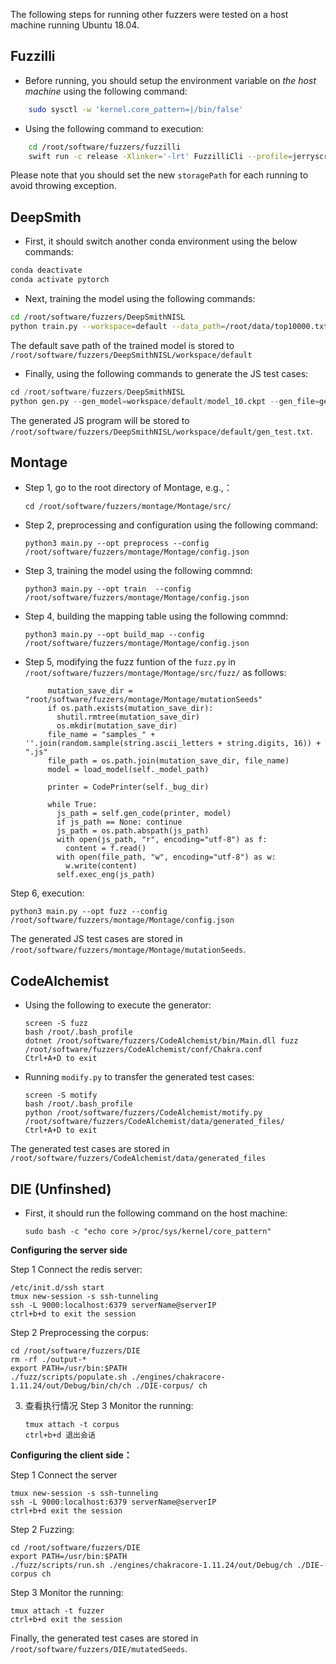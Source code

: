 The following steps for running other fuzzers were tested on a host machine running Ubuntu 18.04. 

## Fuzzilli

* Before running, you should setup the environment variable on *the host machine* using the following command:

```bash
    sudo sysctl -w 'kernel.core_pattern=|/bin/false'
```

* Using the following command to execution:

```bash
    cd /root/software/fuzzers/fuzzilli
    swift run -c release -Xlinker='-lrt' FuzzilliCli --profile=jerryscript --storagePath=/root/software/fuzzers/fuzzilli/data /root/software/fuzzers/additional_engines/jerryscript/build/bin/jerry
```

Please note that you should set the new `storagePath` for each running to avoid throwing exception.


## DeepSmith

* First, it should switch another conda environment using the below commands:

```bash
conda deactivate
conda activate pytorch
```


* Next, training the model using the following commands:

```bash
cd /root/software/fuzzers/DeepSmithNISL
python train.py --workspace=default --data_path=/root/data/top10000.txt --epoch=10  --save_every_epoch=10
```

The default save path of the trained model is stored to `/root/software/fuzzers/DeepSmithNISL/workspace/default`


* Finally, using the following commands to generate the JS test cases:

```python
cd /root/software/fuzzers/DeepSmithNISL
python gen.py --gen_model=workspace/default/model_10.ckpt --gen_file=gen_test.txt --gen_number=32 --gen_batch_size=32 
```

The generated JS program will be stored to `/root/software/fuzzers/DeepSmithNISL/workspace/default/gen_test.txt`.


## Montage

* Step 1, go to the root directory of Montage, e.g.,：

   ```
   cd /root/software/fuzzers/montage/Montage/src/
   ```

* Step 2, preprocessing and configuration using the following command:

   ```
   python3 main.py --opt preprocess --config /root/software/fuzzers/montage/Montage/config.json
   ```

* Step 3, training the model using the following commnd:

   ```
   python3 main.py --opt train  --config /root/software/fuzzers/montage/Montage/config.json
   ```

* Step 4, building the mapping table using the following commnd:

   ```
   python3 main.py --opt build_map --config /root/software/fuzzers/montage/Montage/config.json
   ```

* Step 5, modifying the fuzz funtion of the `fuzz.py` in `/root/software/fuzzers/montage/Montage/src/fuzz/` as follows:

  ```
       mutation_save_dir = "root/software/fuzzers/montage/Montage/mutationSeeds"
       if os.path.exists(mutation_save_dir):
         shutil.rmtree(mutation_save_dir)
         os.mkdir(mutation_save_dir)
       file_name = "samples_" + ''.join(random.sample(string.ascii_letters + string.digits, 16)) + ".js"
       file_path = os.path.join(mutation_save_dir, file_name)
       model = load_model(self._model_path)
   
       printer = CodePrinter(self._bug_dir)
   
       while True:
         js_path = self.gen_code(printer, model)
         if js_path == None: continue
         js_path = os.path.abspath(js_path)
         with open(js_path, "r", encoding="utf-8") as f:
           content = f.read()
         with open(file_path, "w", encoding="utf-8") as w:
           w.write(content)
         self.exec_eng(js_path)
   ```

Step 6, execution:

   ```
   python3 main.py --opt fuzz --config /root/software/fuzzers/montage/Montage/config.json
   ```

The generated JS test cases are stored in `/root/software/fuzzers/montage/Montage/mutationSeeds`.


## CodeAlchemist

* Using the following to execute the generator:

   ```
   screen -S fuzz
   bash /root/.bash_profile
   dotnet /root/software/fuzzers/CodeAlchemist/bin/Main.dll fuzz /root/software/fuzzers/CodeAlchemist/conf/Chakra.conf
   Ctrl+A+D to exit
   ```

   
* Running `modify.py` to transfer the generated test cases: 

   ```
   screen -S motify
   bash /root/.bash_profile
   python /root/software/fuzzers/CodeAlchemist/motify.py /root/software/fuzzers/CodeAlchemist/data/generated_files/ 
   Ctrl+A+D to exit
   ```

The generated test cases are stored in `/root/software/fuzzers/CodeAlchemist/data/generated_files`

   

## DIE (Unfinshed)

* First, it should run the following command on the host machine: 

   `sudo bash -c "echo core >/proc/sys/kernel/core_pattern"`

**Configuring the server side**

Step 1 Connect the redis server:

   ```
   /etc/init.d/ssh start
   tmux new-session -s ssh-tunneling
   ssh -L 9000:localhost:6379 serverName@serverIP
   ctrl+b+d to exit the session
   ```

Step 2 Preprocessing the corpus:

   ```
   cd /root/software/fuzzers/DIE
   rm -rf ./output-*
   export PATH=/usr/bin:$PATH
   ./fuzz/scripts/populate.sh ./engines/chakracore-1.11.24/out/Debug/bin/ch/ch ./DIE-corpus/ ch
   ```

3. 查看执行情况
Step 3 Monitor the running: 

   ```
   tmux attach -t corpus
   ctrl+b+d 退出会话
   ```

   

**Configuring the client side：**

Step 1 Connect the server

   ~~~
   tmux new-session -s ssh-tunneling
   ssh -L 9000:localhost:6379 serverName@serverIP
   ctrl+b+d exit the session
   ~~~


Step 2 Fuzzing:

   ```
   cd /root/software/fuzzers/DIE
   export PATH=/usr/bin:$PATH
   ./fuzz/scripts/run.sh ./engines/chakracore-1.11.24/out/Debug/ch ./DIE-corpus ch
   ```

Step 3 Monitor the running:

   ```
   tmux attach -t fuzzer
   ctrl+b+d exit the session
   ```

Finally, the generated test cases are stored in `/root/software/fuzzers/DIE/mutatedSeeds`.

